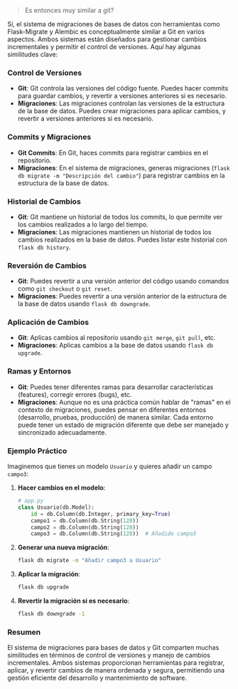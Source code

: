 > Es entonces muy similar a git?

Sí, el sistema de migraciones de bases de datos con herramientas como Flask-Migrate y Alembic es conceptualmente similar a Git en varios aspectos. Ambos sistemas están diseñados para gestionar cambios incrementales y permitir el control de versiones. Aquí hay algunas similitudes clave:

### Control de Versiones

- **Git**: Git controla las versiones del código fuente. Puedes hacer commits para guardar cambios, y revertir a versiones anteriores si es necesario.
- **Migraciones**: Las migraciones controlan las versiones de la estructura de la base de datos. Puedes crear migraciones para aplicar cambios, y revertir a versiones anteriores si es necesario.

### Commits y Migraciones

- **Git Commits**: En Git, haces commits para registrar cambios en el repositorio.
- **Migraciones**: En el sistema de migraciones, generas migraciones (`flask db migrate -m "Descripción del cambio"`) para registrar cambios en la estructura de la base de datos.

### Historial de Cambios

- **Git**: Git mantiene un historial de todos los commits, lo que permite ver los cambios realizados a lo largo del tiempo.
- **Migraciones**: Las migraciones mantienen un historial de todos los cambios realizados en la base de datos. Puedes listar este historial con `flask db history`.

### Reversión de Cambios

- **Git**: Puedes revertir a una versión anterior del código usando comandos como `git checkout` o `git reset`.
- **Migraciones**: Puedes revertir a una versión anterior de la estructura de la base de datos usando `flask db downgrade`.

### Aplicación de Cambios

- **Git**: Aplicas cambios al repositorio usando `git merge`, `git pull`, etc.
- **Migraciones**: Aplicas cambios a la base de datos usando `flask db upgrade`.

### Ramas y Entornos

- **Git**: Puedes tener diferentes ramas para desarrollar características (features), corregir errores (bugs), etc.
- **Migraciones**: Aunque no es una práctica común hablar de "ramas" en el contexto de migraciones, puedes pensar en diferentes entornos (desarrollo, pruebas, producción) de manera similar. Cada entorno puede tener un estado de migración diferente que debe ser manejado y sincronizado adecuadamente.

### Ejemplo Práctico

Imaginemos que tienes un modelo `Usuario` y quieres añadir un campo `campo3`:

1. **Hacer cambios en el modelo**:

   ```python
   # app.py
   class Usuario(db.Model):
       id = db.Column(db.Integer, primary_key=True)
       campo1 = db.Column(db.String(128))
       campo2 = db.Column(db.String(128))
       campo3 = db.Column(db.String(128))  # Añadido campo3
   ```

2. **Generar una nueva migración**:

   ```bash
   flask db migrate -m "Añadir campo3 a Usuario"
   ```

3. **Aplicar la migración**:

   ```bash
   flask db upgrade
   ```

4. **Revertir la migración si es necesario**:

   ```bash
   flask db downgrade -1
   ```

### Resumen

El sistema de migraciones para bases de datos y Git comparten muchas similitudes en términos de control de versiones y manejo de cambios incrementales. Ambos sistemas proporcionan herramientas para registrar, aplicar, y revertir cambios de manera ordenada y segura, permitiendo una gestión eficiente del desarrollo y mantenimiento de software.
